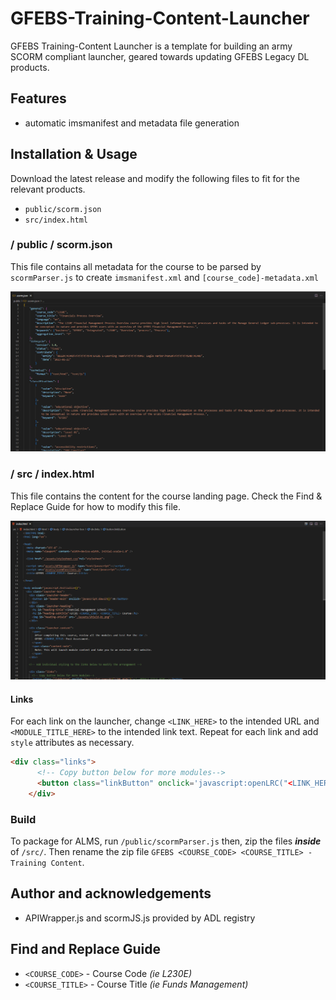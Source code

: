 # GFEBS-Training-Content-Launcher
GFEBS Training-Content Launcher is a template for building an army SCORM compliant launcher, geared towards updating GFEBS Legacy DL products.

## Features
- automatic imsmanifest and metadata file generation

## Installation & Usage

Download the latest release and modify the following files to fit for the relevant products.

- `public/scorm.json`
- `src/index.html`

### **/ public / scorm.json**
This file contains all metadata for the course to be parsed by `scormParser.js` to create `imsmanifest.xml` and `[course_code]-metadata.xml`

![scorm.json](/public/scormJSON.png)

### **/ src / index.html**
This file contains the content for the course landing page. Check the Find & Replace Guide for how to modify this file.

![index.html](/public/index.png)

#### **Links**
For each link on the launcher, change `<LINK_HERE>` to the intended URL and `<MODULE_TITLE_HERE>` to the intended link text. Repeat for each link and add `style` attributes as necessary.     

```html
<div class="links">
      <!-- Copy button below for more modules-->
      <button class="linkButton" onclick='javascript:openLRC("<LINK_HERE>")'><MODULE_TITLE_HERE></button>
    </div>
```


### **Build**
To package for ALMS, run `/public/scormParser.js` then, zip the files ***inside*** of `/src/`. Then rename the zip file `GFEBS <COURSE_CODE> <COURSE_TITLE> - Training Content`.

## Author and acknowledgements
- APIWrapper.js and scormJS.js provided by ADL registry

## Find and Replace Guide

- `<COURSE_CODE>` - Course Code *(ie L230E)*
- `<COURSE_TITLE>` - Course Title *(ie Funds Management)*
